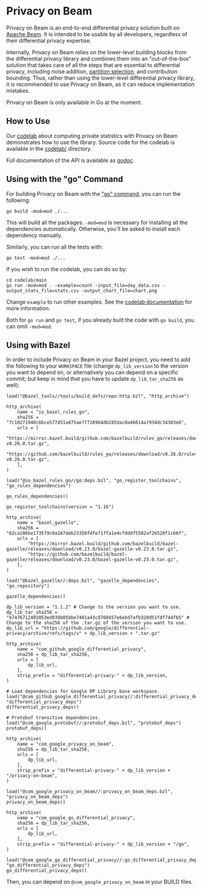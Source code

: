 # Privacy on Beam

Privacy on Beam is an end-to-end differential privacy solution built on
[Apache Beam](https://beam.apache.org/documentation/).
It is intended to be usable by all developers, regardless of their differential
privacy expertise.

Internally, Privacy on Beam relies on the lower-level building blocks from the
differential privacy library and combines them into an "out-of-the-box" solution
that takes care of all the steps that are essential to differential privacy,
including noise addition, [partition selection](https://arxiv.org/abs/2006.03684),
and contribution bounding. Thus, rather than using the lower-level differential
privacy library, it is recommended to use Privacy on Beam, as it can reduce
implementation mistakes.

Privacy on Beam is only available in Go at the moment.

## How to Use

Our [codelab](https://codelabs.developers.google.com/codelabs/privacy-on-beam/)
about computing private statistics with Privacy on Beam
demonstrates how to use the library. Source code for the codelab is available in
the [codelab/](codelab)
directory.

Full documentation of the API is available as [godoc](https://godoc.org/github.com/google/differential-privacy/privacy-on-beam/v2/pbeam).

## Using with the "go" Command

For building Privacy on Beam with the ["go" command](https://golang.org/cmd/go/),
you can run the following:
```shell
go build -mod=mod ./...
```
This will build all the packages. `-mod=mod` is necessary for installing all the
dependencies automatically. Otherwise, you'll be asked to install each
dependency manually.

Similarly, you can run all the tests with:
```shell
go test -mod=mod ./...
```

If you wish to run the codelab, you can do so by:
```shell
cd codelab/main
go run -mod=mod . -example=count -input_file=day_data.csv -output_stats_file=stats.csv -output_chart_file=chart.png
```

Change `example` to run other examples. See the
[codelab documentation](https://codelabs.developers.google.com/codelabs/privacy-on-beam/)
for more information.

Both for `go run` and `go test`, if you already built the code with `go build`,
you can omit `-mod=mod`.

## Using with Bazel

In order to include Privacy on Beam in your Bazel project, you need to add the
following to your `WORKSPACE` file (change `dp_lib_version` to the version you
want to depend on, or alternatively you can depend on a specific commit; but
keep in mind that you have to update `dp_lib_tar_sha256` as well):

```
load("@bazel_tools//tools/build_defs/repo:http.bzl", "http_archive")

http_archive(
    name = "io_bazel_rules_go",
    sha256 = "7c10271940c6bce577d51a075ae77728964db285dac0a46614a7934dc34303e6",
    urls = [
        "https://mirror.bazel.build/github.com/bazelbuild/rules_go/releases/download/v0.26.0/rules_go-v0.26.0.tar.gz",
        "https://github.com/bazelbuild/rules_go/releases/download/v0.26.0/rules_go-v0.26.0.tar.gz",
    ],
)

load("@io_bazel_rules_go//go:deps.bzl", "go_register_toolchains", "go_rules_dependencies")

go_rules_dependencies()

go_register_toolchains(version = "1.16")

http_archive(
    name = "bazel_gazelle",
    sha256 = "62ca106be173579c0a167deb23358fdfe71ffa1e4cfdddf5582af26520f1c66f",
    urls = [
        "https://mirror.bazel.build/github.com/bazelbuild/bazel-gazelle/releases/download/v0.23.0/bazel-gazelle-v0.23.0.tar.gz",
        "https://github.com/bazelbuild/bazel-gazelle/releases/download/v0.23.0/bazel-gazelle-v0.23.0.tar.gz",
    ],
)

load("@bazel_gazelle//:deps.bzl", "gazelle_dependencies", "go_repository")

gazelle_dependencies()

dp_lib_version = "1.1.2" # Change to the version you want to use.
dp_lib_tar_sha256 = "b7476712485053ed039b05bbe7481a43c8760457e6ebd7afb320d51fdf744fb5" # Change to the sha256 of the .tar.gz of the version you want to use.
dp_lib_url = "https://github.com/google/differential-privacy/archive/refs/tags/v" + dp_lib_version + ".tar.gz"

http_archive(
    name = "com_github_google_differential_privacy",
    sha256 = dp_lib_tar_sha256,
    urls = [
        dp_lib_url,
    ],
    strip_prefix = "differential-privacy-" + dp_lib_version,
)

# Load dependencies for Google DP Library base workspace.
load("@com_github_google_differential_privacy//:differential_privacy_deps.bzl", "differential_privacy_deps")
differential_privacy_deps()

# Protobuf transitive dependencies.
load("@com_google_protobuf//:protobuf_deps.bzl", "protobuf_deps")
protobuf_deps()

http_archive(
    name = "com_google_privacy_on_beam",
    sha256 = dp_lib_tar_sha256,
    urls = [
        dp_lib_url,
    ],
    strip_prefix = "differential-privacy-" + dp_lib_version + "/privacy-on-beam",
)

load("@com_google_privacy_on_beam//:privacy_on_beam_deps.bzl", "privacy_on_beam_deps")
privacy_on_beam_deps()

http_archive(
    name = "com_google_go_differential_privacy",
    sha256 = dp_lib_tar_sha256,
    urls = [
        dp_lib_url,
    ],
    strip_prefix = "differential-privacy-" + dp_lib_version + "/go",
)

load("@com_google_go_differential_privacy//:go_differential_privacy_deps.bzl", "go_differential_privacy_deps")
go_differential_privacy_deps()
```

Then, you can depend on `@com_google_privacy_on_beam` in your BUILD files.
